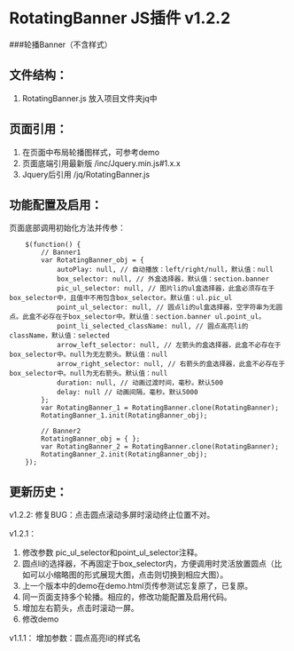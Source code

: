 # RotatingBanner JS插件 v1.2.2
###轮播Banner（不含样式）

文件结构：
-------------
1. RotatingBanner.js 放入项目文件夹jq中

页面引用：
-------------
1. 在页面中布局轮播图样式，可参考demo
2. 页面底端引用最新版 /inc/Jquery.min.js#1.x.x
3. Jquery后引用 /jq/RotatingBanner.js

功能配置及启用：
--------------
页面底部调用初始化方法并传参：

		$(function() {
			// Banner1
        	var RotatingBanner_obj = {
		        autoPlay: null, // 自动播放：left/right/null，默认值：null
		        box_selector: null, // 外盒选择器，默认值：section.banner
		        pic_ul_selector: null, // 图片li的ul盒选择器，此盒必须存在于box_selector中，且值中不用包含box_selector。默认值：ul.pic_ul
		        point_ul_selector: null, // 圆点li的ul盒选择器，空字符串为无圆点。此盒不必存在于box_selector中。默认值：section.banner ul.point_ul。
		        point_li_selected_className: null, // 圆点高亮li的className，默认值：selected
		        arrow_left_selector: null, // 左箭头的盒选择器，此盒不必存在于box_selector中。null为无左箭头。默认值：null
		        arrow_right_selector: null, // 右箭头的盒选择器，此盒不必存在于box_selector中。null为无右箭头。默认值：null
		        duration: null, // 动画过渡时间，毫秒。默认500
		        delay: null // 动画间隔，毫秒。默认5000
        	};
	        var RotatingBanner_1 = RotatingBanner.clone(RotatingBanner);
	        RotatingBanner_1.init(RotatingBanner_obj);

	        // Banner2
	        RotatingBanner_obj = { };
	        var RotatingBanner_2 = RotatingBanner.clone(RotatingBanner);
	        RotatingBanner_2.init(RotatingBanner_obj);
	    });

更新历史：
--------------
v1.2.2:
修复BUG：点击圆点滚动多屏时滚动终止位置不对。

v1.2.1：

1. 修改参数 pic_ul_selector和point_ul_selector注释。
2. 圆点li的选择器，不再固定于box_selector内，方便调用时灵活放置圆点（比如可以小缩略图的形式展现大图，点击则切换到相应大图）。
3. 上一个版本中的demo在demo.html页传参测试忘复原了，已复原。
4. 同一页面支持多个轮播。相应的，修改功能配置及启用代码。
5. 增加左右箭头，点击时滚动一屏。
6. 修改demo

v1.1.1：
增加参数：圆点高亮li的样式名